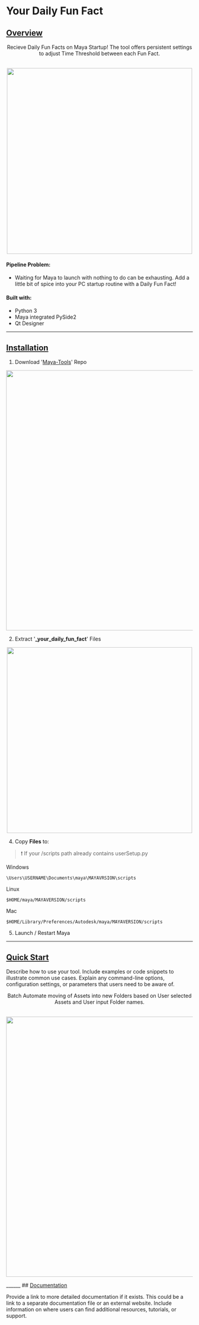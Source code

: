 # Your Daily Fun Fact

## <ins>Overview</ins>

<div align="center"> 
Recieve Daily Fun Facts on Maya Startup! The tool offers persistent settings to adjust Time Threshold between each Fun Fact.
</div>
<br>

<p align="center">  
<img src="https://github.com/BlakeXYZ/Maya-Tools/assets/37947050/1581da46-f918-471c-bd20-cffa28ab6505" width="500">
</p>


#### Pipeline Problem:
- Waiting for Maya to launch with nothing to do can be exhausting. Add a little bit of spice into your PC startup routine with a Daily Fun Fact!

#### Built with:
- Python 3
- Maya integrated PySide2
- Qt Designer



______
## <ins>Installation</ins>


   1. Download '[Maya-Tools](https://github.com/BlakeXYZ/Maya-Tools/tree/main)' Repo

<p align="center">
<img src="https://github.com/BlakeXYZ/Maya-Tools/assets/37947050/45325716-8ac3-4ed6-a5e6-0bb5f07eecec" width="700">
</p>

   2. Extract '**_your_daily_fun_fact**' Files

<p align="center">
<img src="https://github.com/BlakeXYZ/Maya-Tools/assets/37947050/bf907f11-dbcc-4464-99f2-a4e04e03ce94" width="500">
</p>

   4. Copy **Files** to:

> ❗ If your /scripts path already contains userSetup.py
     
   Windows
```
\Users\USERNAME\Documents\maya\MAYAVRSION\scripts
```
   Linux
```
$HOME/maya/MAYAVERSION/scripts
```
   Mac
```
$HOME/Library/Preferences/Autodesk/maya/MAYAVERSION/scripts
```
   5. Launch / Restart Maya

____________
## <ins>Quick Start</ins>

Describe how to use your tool. Include examples or code snippets to illustrate common use cases. Explain any command-line options, configuration settings, or parameters that users need to be aware of.

<div align="center">Batch Automate moving of Assets into new Folders based on User selected Assets and User input Folder names.
</div>
<br>

<p align="center">  
<img src="https://github.com/BlakeXYZ/Unreal-Engine-Tools/assets/37947050/2f0ccaa9-be51-4b83-b4d6-8cdfcd959654" width="700">
</p>
______
## <ins>Documentation</ins>

Provide a link to more detailed documentation if it exists. This could be a link to a separate documentation file or an external website. Include information on where users can find additional resources, tutorials, or support.
